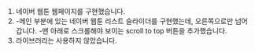 1. 네이버 웹툰 웹페이지를 구현했습니다.
2. -메인 부분에 있는 네이버 웹툰 리스트 슬라이더를 구현했는데, 오른쪽으로만 넘어갑니다. 
   -맨 아래로 스크롤해야 보이는 scroll to top 버튼을 추가했습니다. 
3. 라이브러리는 사용하지 않았습니다. 
